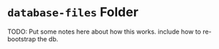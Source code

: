 # `database-files` Folder

TODO: Put some notes here about how this works.  include how to re-bootstrap the db. 

